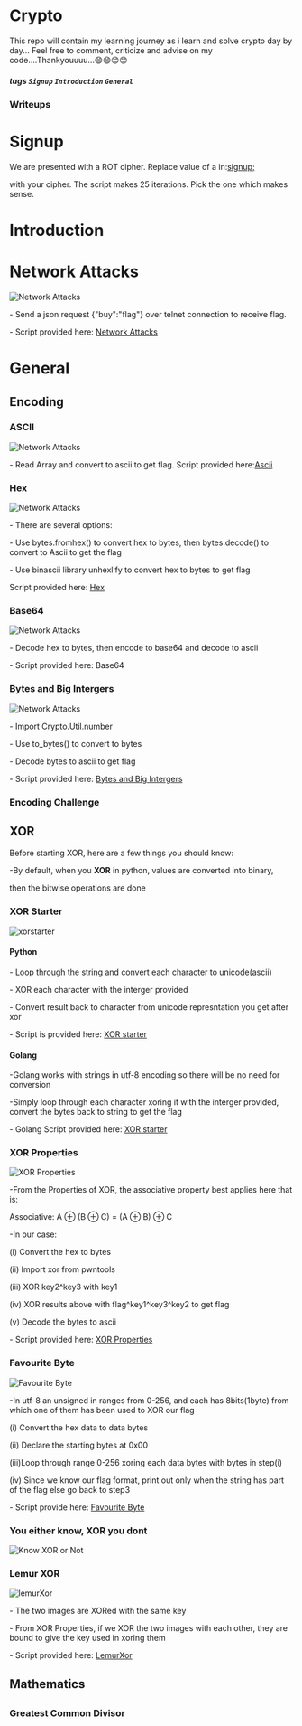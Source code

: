 # Crypto
This repo will contain my learning journey as i learn and solve crypto day by day...
Feel free to comment, criticize and advise on my code....Thankyouuuu...😄😄😊😊
##### tags `Signup` `Introduction` `General`
### Writeups

<h1>Signup</h1>
<p>We are presented with a ROT cipher. Replace value of a in:<a href="https://github.com/fesgic/Crypto/blob/main/Cryptohack.org/0.%20Signup/">signup;</a></p>
<p>with your cipher. The script makes 25 iterations. Pick the one which makes sense.</p>

<h1>Introduction<h1>
<h1>Network Attacks</h1>
<img src="./screenshots/network_attacks.png" alt="Network Attacks">
<p>- Send a json request {"buy":"flag"} over telnet connection to receive flag.</p>
<p>- Script provided here: <a href="https://github.com/fesgic/Crypto/blob/main/Cryptohack.org/1.%20Introduction/">Network Attacks</a></p>

<h1>General</h1>
<h2>Encoding</h2>
<h3>ASCII</h3>
<img src="./screenshots/ascii.png" alt="Network Attacks">
<p>- Read Array and convert to ascii to get flag. Script provided here:<a href="https://github.com/fesgic/Crypto/blob/main/Cryptohack.org/2.General/ASCII.py">Ascii</a> </p>

<h3>Hex</h3>
<img src="./screenshots/hex.png" alt="Network Attacks">
<p>- There are several options:
<p>- Use bytes.fromhex() to convert hex to bytes, then bytes.decode() to convert to Ascii to get the flag</p>
<p>- Use binascii library unhexlify to convert hex to bytes to get flag</p>
<p>Script provided here: <a href="https://github.com/fesgic/Crypto/blob/main/Cryptohack.org/2.General/hex.py">Hex</a></p>

<h3>Base64</h3>
<img src="./screenshots/base64.png" alt="Network Attacks">
<p>- Decode hex to bytes, then encode to base64 and decode to ascii</p>
<p> - Script provided here: <a href"https://github.com/fesgic/Crypto/blob/main/Cryptohack.org/2.General/encodebase.py">Base64</a></p>


<h3>Bytes and Big Intergers</h3>
<img src="./screenshots/bigbytesint.png" alt="Network Attacks">
<p>- Import Crypto.Util.number </p>
<p>- Use to_bytes() to convert to bytes</p>
<p>- Decode bytes to ascii to get flag</p>
<p> - Script provided here: <a href="https://github.com/fesgic/Crypto/blob/main/Cryptohack.org/2.General/bytesbigint.py">Bytes and Big Intergers</a></p>

<h3>Encoding Challenge</h3>

<h2>XOR</h2>
<p>Before starting XOR, here are a few things you should know:</p>
<p>-By default, when you <b>XOR</b> in python, values are converted into binary,</p>
<p> then the bitwise operations are done</>
<h3>XOR Starter</h3>
<img src="./screenshots/xorstarter.png" alt="xorstarter">
<h4>Python</h4>
<p>- Loop through the string and convert each character to unicode(ascii)</p>
<p>- XOR each character with the interger provided</p>
<p>- Convert result back to character from unicode represntation you get after xor</p>
<p>- Script is provided here: <a href="https://github.com/fesgic/Crypto/blob/main/Cryptohack.org/2.General/xorstarter.py">XOR starter</a></p>
<h4>Golang</h4>
<p>-Golang works with strings in utf-8 encoding so there will be no need for conversion</p>
<p>-Simply loop  through each character xoring it with the interger provided, convert the bytes back to string to get the flag</p>
<p>- Golang Script provided here: <a href="https://github.com/fesgic/Crypto/blob/main/Cryptohack.org/2.General/xorstarter.go">XOR starter</a></p>

<h3>XOR Properties</h3>
<img src="./screenshots/xor_properties.png" alt="XOR Properties">
<p>-From the Properties of XOR, the associative property best applies here that is: </p>
<p> <t><t>Associative: A ⊕ (B ⊕ C) = (A ⊕ B) ⊕ C </p>
<p>-In our case: </p>
<p>(i)   Convert the hex to bytes</p>
<p>(ii)  Import xor from pwntools</p>
<p>(iii) XOR key2^key3 with key1</p>
<p>(iv)  XOR results above with flag^key1^key3^key2 to get flag</p>
<p>(v)   Decode the bytes to ascii</p>
<p>- Script provided here: <a href="https://github.com/fesgic/Crypto/blob/main/Cryptohack.org/2.General/xor_properties.py">XOR Properties</a></p>

<h3>Favourite Byte</h3>
<img src="./screenshots/favourite_byte.png" alt="Favourite Byte">
<p>-In utf-8 an unsigned in ranges from 0-256, and each has 8bits(1byte) from which one of them has been used to XOR our flag</p>
<p>(i)  Convert the hex data to data bytes</p>
<p>(ii) Declare the starting bytes at 0x00</p>
<p>(iii)Loop through range 0-256 xoring each data bytes with bytes in step(i)</p>
<p>(iv) Since we know our flag format, print out only when the string has part of the flag else go back to step3</p>
<p>- Script provide here: <a href="https://github.com/fesgic/Crypto/blob/main/Cryptohack.org/2.General/favourite_byte.py">Favourite Byte</a></p>

<h3>You either know, XOR you dont</h3>
<img src="./screenshots/eitherKnowXor.png" alt="Know XOR or Not">
<p></p>

<h3>Lemur XOR</h3>
<img src="./screenshots/LemurXor.png" alt="lemurXor">
<p>- The two images are XORed with the same key</p>
<p>- From XOR Properties, if we XOR the two images with each other, they are bound to give the key used in xoring them</p>
<p>- Script provided here: <a href="https://github.com/fesgic/Crypto/blob/main/Cryptohack.org/2.General/lemurXor,sh">LemurXor</a></p>


<h2>Mathematics<h2>
<h3>Greatest Common Divisor</h3>
